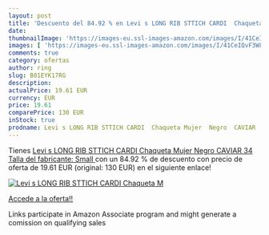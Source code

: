 ```yaml
---
layout: post
title: 'Descuento del 84.92 % en Levi s LONG RIB STTICH CARDI  Chaqueta M'
date: 
thumbnailImage: 'https://images-eu.ssl-images-amazon.com/images/I/41CeIQvF3WL._SL200_.jpg'
images: [ 'https://images-eu.ssl-images-amazon.com/images/I/41CeIQvF3WL._SL200_.jpg' ]
comments: true
category: ofertas
author: ring
slug: B01EYK17RG
description:
actualPrice: 19.61 EUR
currency: EUR
price: 19.61
comparePrice: 130 EUR
inStock: true
prodname: Levi s LONG RIB STTICH CARDI  Chaqueta Mujer  Negro  CAVIAR   34  Talla del fabricante: Small 
---
```


Tienes [Levi s LONG RIB STTICH CARDI  Chaqueta Mujer  Negro  CAVIAR   34  Talla del fabricante: Small ](https://www.amazon.es/dp/B01EYK17RG/?tag=tolees-21) con un 84.92 % de descuento con precio de oferta de 19.61 EUR (original: 130 EUR) en el siguiente enlace!

[![Levi s LONG RIB STTICH CARDI  Chaqueta M](https://images-eu.ssl-images-amazon.com/images/I/41CeIQvF3WL._SL200_.jpg)](https://www.amazon.es/dp/B01EYK17RG/?tag=tolees-21)

[Accede a la oferta!!](https://www.amazon.es/dp/B01EYK17RG/?tag=tolees-21)

Links participate in Amazon Associate program and might generate a comission on qualifying sales


